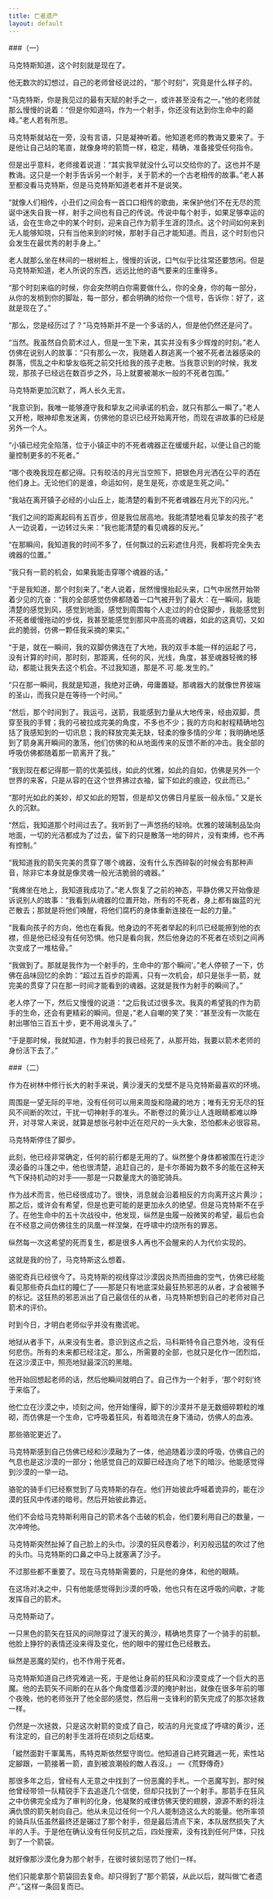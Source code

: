 ```yaml
---
title: 亡者遗产
layout: default
---
```


###（一）

马克特斯知道，这个时刻就是现在了。

他无数次的幻想过，自己的老师曾经说过的，“那个时刻”，究竟是什么样子的。

“马克特斯，你是我见过的最有天赋的射手之一，或许甚至没有之一。”他的老师就那么慢慢的说着：“但是你知道吗，作为一个射手，你还没有达到你生命中的巅峰。”老人若有所思。

马克特斯就站在一旁，没有言语，只是凝神听着。他知道老师的教诲又要来了。于是他让自己站的笔直，就像身垮的箭筒一样，稳定，精确，准备接受任何指令。

但是出乎意料，老师接着说道：“其实我早就没什么可以交给你的了。这也并不是教诲。这只是一个射手告诉另一个射手，关于箭术的一个古老相传的故事。”老人甚至都没看马克特斯，但是马克特斯知道老者并不是说笑。

“就像人们相传，小丑们之间会有一首口口相传的歌曲，来保护他们不在无尽的荒诞中迷失自我一样，射手之间也有自己的传说。传说中每个射手，如果足够幸运的话，会在生命之中的某个时刻，迎来自己作为箭手生涯的顶点。这个时间如何来到无人能够知晓，只有当他来到的时候，那射手自己才能知道。而且，这个时刻也只会发生在最优秀的射手身上。”

老人就那么坐在林间的一根树桩上，慢慢的诉说，口气似乎比往常还要悠闲。但是马克特斯知道，老人所说的东西，远远比他的语气要来的庄重得多。

“那个时刻来临的时候，你会突然明白你需要做什么，你的全身，你的每一部分，从你的发梢到你的脚趾，每一部分，都会明确的给你一个信号，告诉你：好了，这就是现在了。”

“那么，您是经历过了？”马克特斯并不是一个多话的人，但是他仍然还是问了。

“当然。我虽然自负箭术过人，但是一生下来，其实并没有多少辉煌的时刻。”老人仿佛在说别人的故事：“只有那么一次，我随着人群逃离一个被不死者法器感染的群落，慌乱之中和挚友临死之前交托给我的孩子走散。当我意识到的时候，我发现，那孩子已经远在数百步之外，马上就要被潮水一般的不死者包围。”

马克特斯更加沉默了，两人长久无言。

“我意识到，我唯一能够遵守我和挚友之间承诺的机会，就只有那么一瞬了。”老人又开枪，眼神却愈发迷离，仿佛他的意识已经开始离开他，而现在讲故事的已经是另外一个人。

“小镇已经完全陷落，位于小镇正中的不死者魂器正在缓缓升起，以便让自己的能量控制更多的不死者。”

“哪个夜晚我现在都记得。只有皎洁的月光当空照下，把银色月光洒在公平的洒在他们身上。无论他们的是谁，命运如何，是生是死，亦或是生死之间。”

“我站在离开镇子必经的小山丘上，能清楚的看到不死者魂器在月光下的闪光。”

“我们之间的距离起码有五百步，但是我位居高地。我能清楚地看见挚友的孩子”老人一边说着，一边转过头来：“我也能清楚的看见魂器的反光。”

“在那瞬间，我知道我的时间不多了，任何飘过的云彩遮住月亮，我都将完全失去魂器的位置。”

“我只有一箭的机会，如果我能击穿哪个魂器的话。”

“于是我知道，那个时刻来了。”老人说着，居然慢慢抬起头来，口气中居然开始带着少见的亢奋：“我的全部感觉仿佛都随着一口气被开到了最大：在一瞬间，我能清楚的感觉到风，感觉到地面，感觉到周围每个人走过的的仓促脚步，我能感觉到不死者缓慢拖动的步伐，我甚至能感觉到那风中高高的魂器，如此的这真切，又如此的脆弱，仿佛一颗任我采摘的果实。”

“于是，就在一瞬间，我的双脚仿佛连在了大地，我的双手本能一样的运起了弓，没有计算的时间，那时刻，那距离，任何的风，光线，角度，甚至魂器轻微的移动，都能让我失去这个机会。不过我知道，那是不.可.能.发生的。”

“只在那一瞬间，我就是知道，我绝对正确，毋庸置疑。那魂器大的就像世界彼端的圣山，而我只是在等待一个时间。”

“然后，那个时间到了。我运弓，送箭，我能感到力量从大地传来，经由双脚，贯穿至我的手臂；我的弓被拉成完美的角度，不多也不少；我的方向和射程精确地包括了我感知到的一切讯息；我的释放完美无缺，轻柔的像多情的少年；我明确地感到了箭身离开瞬间的激荡，他们仿佛的和从地面传来的反馈不断的冲击。我全部的呼吸仿佛都随着那一箭离开了我。”

“我到现在都记得那一箭的优美弧线，如此的优雅，如此的自如，仿佛是另外一个世界的来客，只是从容的在这个世界拂过衣袖，留下如此的痕迹，仅此而已。”

“那时光如此的美妙，却又如此的短暂，但是却又仿佛日月星辰一般永恒。”
又是长久的沉默。


“然后，我知道那个时间过去了。我听到了一声悠扬的轻响。优雅的玻璃制品坠向地面，一切的光洁都成为了过去，留下的只是散落一地的碎片，没有束缚，也不再有控制。”

“我知道我的箭矢完美的贯穿了哪个魂器，没有什么东西碎裂的时候会有那种声音，除非它本身就是像灵魂一般光洁脆弱的魂器。”

“我瘫坐在地上，我知道我成功了。”老人恢复了之前的神态，平静仿佛又开始像是诉说别人的故事：“我看到从魂器的位置开始，所有的不死者，身上都有幽蓝的光芒散去；那就是将他们唤醒，将他们腐朽的身体重新连接在一起的力量。”

“我看向孩子的方向，他也在看我。他身边的不死者举起的利爪已经能擦到他的衣襟，但是他已经没有任何恐惧。他只是看向我，然后他身边的不死者在顷刻之间再次变成了一堆枯骨。”

“我做到了。那就是我作为一个射手的，生命中的‘那个瞬间’。”老人停顿了一下，仿佛在品味回忆的余韵：“超过五百步的距离，只有一次机会，却只是张手一箭，就完美的贯穿了只在那一时间才能看到的魂器。这就是我作为射手的瞬间了。”

老人停了一下，然后又慢慢的说道：“之后我试过很多次。我真的希望我的作为箭手的生命，还会有更精彩的瞬间。但是，”老人自嘲的笑了笑：“甚至没有一次能在射出哪怕三百五十步，更不用说准头了。”

“于是那时候，我就知道，作为射手的我已经死了，从那开始，我要以箭术老师的身份活下去了。”



###（二）

作为在树林中修行长大的射手来说，黄沙漫天的戈壁不是马克特斯最喜欢的环境。

周围是一望无际的平地，没有任何可以用来周旋和隐藏的地方；唯有无穷无尽的狂风不间断的吹过，干扰一切神射手的准头。不断卷过的黄沙让人连眼睛都难以睁开，对寻常人来说，就算是想张弓射中近在咫尺的一头大象，恐怕都未必很容易。

马克特斯停住了脚步。

此刻，他已经非常确定，任何的前行都是无用的了。纵然整个身体都被围在行走沙漠必备的斗篷之中，他也很清楚，追赶自己的，是卡尔蒂姆为数不多的能在这种天气下保持机动的对手——那是一只数量庞大的骆驼骑兵。

作为战术而言，他已经很成功了。很快，消息就会沿着相反的方向离开这片黄沙；那之后，或许会有希望，但是也更可能的是更加永久的绝望。但是马克特斯不在乎了。在他生命中的五十次战役中，他发现，纵然是虫履一般微笑的希望，最后也会在不经意之间仿佛往生的凤凰一样涅槃，在呼啸中灼烧所有的罪恶。

纵然每一次这希望的死而复生，都是很多人再也不会醒来的人为代价实现的。

这就是我的份了，马克特斯这么想着。

骆驼奇兵已经很今了。马克特斯的视线穿过沙漠因炎热而扭曲的空气，仿佛已经能看见那些奇兵血红的瞳仁了——那是只有地底深处最狂热邪恶的从者，才会被赐予的标记。这狂热的邪恶派出了自己最信任的从者，马克特斯想到自己的老师对自己箭术的评价。

时到今日，才明白老师似乎并没有撒谎呢。

地狱从者手下，从来没有生者。意识到这点之后，马科斯特令自己意外地，没有任何悲伤。所有的未来都已经注定。那么，所需要的全部，也就只是化作一团烈焰，在这沙漠正中，照亮地狱最深沉的黑暗。

他开始回想起老师的话，然后他瞬间就明白了。自己作为一个射手，‘那个时刻’终于来临了。

他伫立在沙漠之中，顷刻之间，他开始懂得，脚下的沙漠并不是无数细碎颗粒的堆砌，而仿佛是一个生命，它呼吸着狂风，有着暗流在身下涌动，仿佛人的血液。

那些骆驼更近了。

马克特斯感到自己仿佛已经和沙漠融为了一体，他追随着沙漠的呼吸，仿佛自己的气息也是这沙漠的一部分；他感觉自己的双脚已经连向了地下的暗沙。他能感觉得到沙漠的一举一动。

骆驼的骑手们已经察觉到了马克特斯的存在。他们开始彼此呼喊着诡异的，能在沙漠的狂风中传递的暗号。然后开始彼此靠近。

他们不会给马克特斯利用自己的箭术各个击破的机会，他们要利用自己的数量，一次冲垮他。

马克特斯突然扯掉了自己脸上的头巾。沙漠的狂风卷着沙，利刃般迅猛的吹过了他的头巾。马克特斯的口鼻之中马上就塞满了沙子。

不过那些都不重要了。现在马克特斯需要的，只是他的身体，和他的眼睛。

在这场对决之中，只有他能感觉得到沙漠的呼吸，他也只有在这呼吸的间歇，才能发挥自己的箭术。

马克特斯动了。

一只黑色的箭矢在狂风的间隙穿过了漫天的黄沙，精确地贯穿了一个骑手的前额。他脸上狰狞的表情还没来得及变化，他的眼中的猩红色已经散去。

纵然是恶魔的契约，也不作用于死者。

马克特斯知道自己终究难逃一死，于是他让身前的狂风和沙漠变成了一个巨大的恶魔。他的去箭矢不间断的在从各个角度借着沙漠的掩护射出，就像在很多年前的哪个夜晚，他的老师张开了他全部的感觉，然后用一支锋利的箭矢完成了的那次拯救一样。

仍然是一次拯救，只是这次射箭的变成了自己，皎洁的月光变成了呼啸的黄沙，还有注定的，自己的射手生涯将在顷刻之后结束。

「縱然面對千軍萬馬，馬特克斯依然堅守崗位。他知道自己終究難逃一死，索性站定腳跟，一箭接著一箭，直到被浪潮般的敵人吞沒。」 —《荒野傳奇》

那很多年之后，曾经有人无意之中找到了一份恶魔的手札。一个恶魔写到，那时候他曾经带领一队精锐手下去追逐几个信使，但却只找到了一个射手。那箭手在狂风之中仿佛完全成为了审判的化身，他凝聚的戒律仿佛天使的翅膀，源源不断的将注满仇恨的箭矢射向自己。他从未见过任何一个凡人能制造这么大的能量。他所率领的骑兵队伍虽然最终还是碾过了那个射手，但是最后清点下来，本队居然损失了大半的人手。于是他在确认没有任何反抗之后，四处搜索，没有找到任何尸体，只找到了一个箭袋。

就好像那沙漠化身为那个射手，在彼时彼刻惩罚了他们一样。

他们只能拿那个箭袋回去复命。却只得到了“那个箭袋，从此以后，就叫做‘亡者遗产’。”这样一条回复而已。
